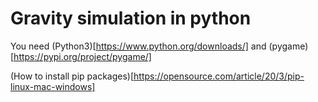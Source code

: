 # Gravity simulation in python

You need (Python3)[https://www.python.org/downloads/] and (pygame)[https://pypi.org/project/pygame/]


(How to install pip packages)[https://opensource.com/article/20/3/pip-linux-mac-windows]



